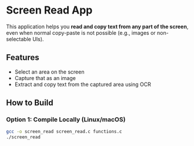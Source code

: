 # Screen Read App

This application helps you **read and copy text from any part of the screen**, even when normal copy-paste is not possible (e.g., images or non-selectable UIs).

## Features

- Select an area on the screen
- Capture that as an image
- Extract and copy text from the captured area using OCR

## How to Build

### Option 1: Compile Locally (Linux/macOS)

```bash
gcc -o screen_read screen_read.c functions.c
./screen_read

